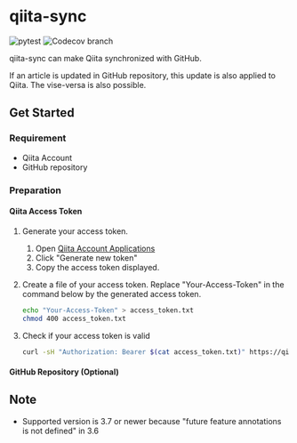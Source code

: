 # qiita-sync

![pytest](https://github.com/wak109/qiita-sync/actions/workflows/pytest.yml/badge.svg)
![Codecov branch](https://img.shields.io/codecov/c/github/wak109/qiita-sync/main)

qiita-sync can make Qiita synchronized with GitHub.

If an article is updated in GitHub repository, this update is also applied to Qiita.
The vise-versa is also possible.


## Get Started

### Requirement

- Qiita Account
- GitHub repository

### Preparation

#### Qiita Access Token

1. Generate your access token.

   1. Open [Qiita Account Applications](https://qiita.com/settings/applications)
   1. Click "Generate new token"
   1. Copy the access token displayed.

1. Create a file of your access token.
   Replace "Your-Access-Token" in the command below by the generated access token.

   ```bash
   echo "Your-Access-Token" > access_token.txt
   chmod 400 access_token.txt
   ```

1. Check if your access token is valid
 
   ```bash
   curl -sH "Authorization: Bearer $(cat access_token.txt)" https://qiita.com/api/v2/authenticated_user/items
   ```
#### GitHub Repository (Optional)



## Note

- Supported version is 3.7 or newer because "future feature annotations is not defined" in 3.6
